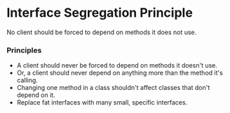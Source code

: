 Interface Segregation Principle
===============================

No client should be forced to depend on methods it does not use.

### Principles
* A client should never be forced to depend on methods it doesn't use.
* Or, a client should never depend on anything more than the method it's calling.
* Changing one method in a class shouldn't affect classes that don't depend on it.
* Replace fat interfaces with many small, specific interfaces.

